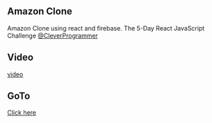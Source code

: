 ## Amazon Clone
Amazon Clone using react and firebase.
The 5-Day React JavaScript Challenge [@CleverProgrammer](https://www.cleverprogrammer.com/)

## Video
[video](video.gif)

## GoTo
[Click here](https://challenge-666fe.web.app)